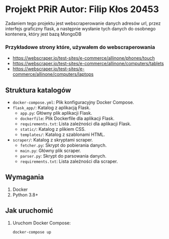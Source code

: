 

# Projekt PRiR Autor: Filip Kłos 20453
Zadaniem tego projektu jest webscraperowanie danych adresów url, przez interfejs graficzny flask, a następnie wysłanie tych danych do osobnego kontenera,
który jest bazą MongoDB
### Przykładowe strony które, używałem do webscraperowania
- https://webscraper.io/test-sites/e-commerce/allinone/phones/touch
- https://webscraper.io/test-sites/e-commerce/allinone/computers/tablets
- https://webscraper.io/test-sites/e-commerce/allinone/computers/laptops

## Struktura katalogów
- `docker-compose.yml`: Plik konfiguracyjny Docker Compose.
- `flask_app/`: Katalog z aplikacją Flask.
  - `app.py`: Główny plik aplikacji Flask.
  - `dockerfile`: Plik Dockerfile dla aplikacji Flask.
  - `requirements.txt`: Lista zależności dla aplikacji Flask.
  - `static/`: Katalog z plikiem CSS.
  - `templates/`: Katalog z szablonami HTML.
- `scraper/`: Katalog z skryptami scraper.
  - `fetcher.py`: Skrypt do pobierania danych.
  - `main.py`: Główny plik scraper.
  - `parser.py`: Skrypt do parsowania danych.
  - `requirements.txt`: Lista zależności dla scraper.

## Wymagania
1. Docker
2. Python 3.8+

## Jak uruchomić
1. Uruchom Docker Compose:
   ```sh
   docker-compose up
